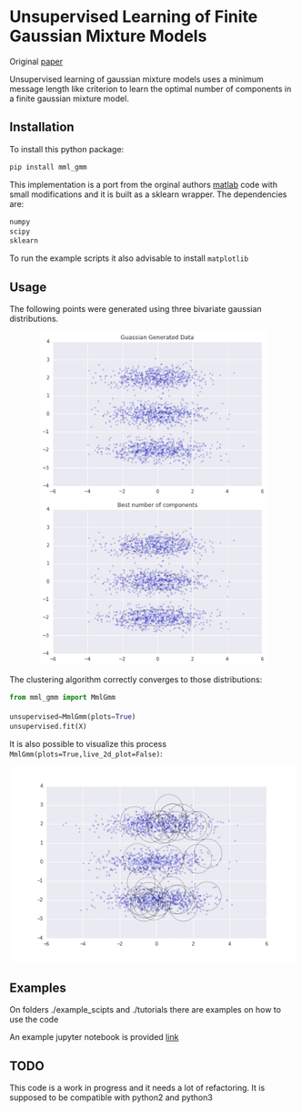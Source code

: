 # Unsupervised Learning of Finite Gaussian Mixture Models

Original [paper](http://www.lx.it.pt/~mtf/IEEE_TPAMI_2002.pdf)

Unsupervised learning of gaussian mixture models uses a minimum message length like criterion to learn the optimal number of components in a finite gaussian mixture model. 


## Installation

To install this python package:

```bash
pip install mml_gmm
```
This implementation is a port from the orginal authors [matlab](http://www.lx.it.pt/~mtf/mixturecode2.zip) code with small modifications and it is built as a sklearn wrapper. The dependencies are:

```python
numpy
scipy
sklearn
```
To run the example scripts it also advisable to install `matplotlib`

## Usage

The following points were generated using three bivariate gaussian distributions. 

<p align="center">
  <img src="./figures/generated_data.png" width="400" /> 
  <img src="./figures/best_number_components.png" width="400"  />
</p>
The clustering algorithm correctly converges to those distributions:

```python
from mml_gmm import MmlGmm

unsupervised=MmlGmm(plots=True)
unsupervised.fit(X)
```

It is also possible to visualize this process `MmlGmm(plots=True,live_2d_plot=False)`:

<p align="center"> 
  <img src="./figures/animated.gif" width="500"  />
</p>

## Examples

On folders ./example_scipts and ./tutorials there are examples on how to use the code

An example jupyter notebook is provided [link](./notebooks/tutorial.ipynb)

## TODO

This code is a work in progress and it needs a lot of refactoring. It is supposed to be compatible with python2 and python3
